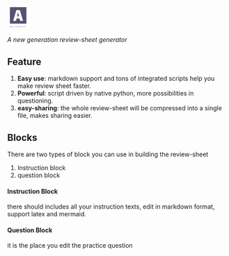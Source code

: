 <img src="doc/logo.png" style="width: 10%;" />

*A new generation review-sheet generator*

## Feature

1. **Easy use**: markdown support and tons of integrated scripts help you make review sheet faster.
2. **Powerful**: script driven by native python, more possibilities in questioning.
3. **easy-sharing**: the whole review-sheet will be compressed into a single file, makes sharing easier.

## Blocks

There are two types of block you can use in building the review-sheet

1. Instruction block
2. question block

#### Instruction Block

there should includes all your instruction texts, edit in markdown format, support latex and mermaid.

#### Question Block

it is the place you edit the practice question

